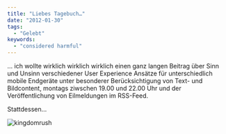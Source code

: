 ```yaml
---
title: "Liebes Tagebuch…"
date: "2012-01-30"
tags:
  - "Gelebt"
keywords:
  - "considered harmful"
---
```


… ich wollte wirklich wirklich wirklich einen ganz langen Beitrag über Sinn und Unsinn verschiedener User Experience Ansätze für unterschiedlich mobile Endgeräte unter besonderer Berücksichtigung von Text- und Bildcontent, montags ziwschen 19.00 und 22.00 Uhr und der Veröffentlichung von Eilmeldungen im RSS-Feed.

Stattdessen…

![](/img/codecandies/kingdomrush.jpg "kingdomrush")
